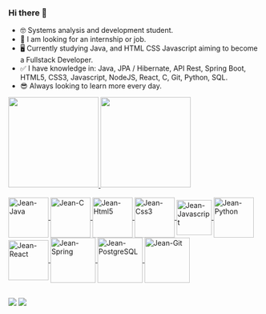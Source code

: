 ### Hi there 👋

<!--
**Jeanjulio96/Jeanjulio96** is a ✨ _special_ ✨ repository because its `README.md` (this file) appears on your GitHub profile.-->

+ 🤓 Systems analysis and development student.
+ 🌱 I am looking for an internship or job.
+ 🖥️ Currently studying Java, and HTML CSS Javascript aiming to become a Fullstack Developer.
+ ✅ I have knowledge in: Java, JPA / Hibernate, API Rest, Spring Boot, HTML5, CSS3, Javascript, NodeJS, React, C, Git, Python, SQL.
+ 😎 Always looking to learn more every day.

<div>
  <a href="https://github.com/Jeanjulio96">
  <img height="180em" src="https://github-readme-stats.vercel.app/api?username=Jeanjulio96&show_icons=true&theme=tokyonight&include_all_commits=true&count_private=true"/>
  <img height="180em" src="https://github-readme-stats.vercel.app/api/top-langs/?username=Jeanjulio96&layout=compact&langs_count=16&theme=tokyonight"/>
</div>
  
  <div style="display: inline_block"><br>
  <img align="center" alt="Jean-Java" height="80" width="80" src="https://cdn.jsdelivr.net/gh/devicons/devicon/icons/java/java-original-wordmark.svg" />
   <img align="center" alt="Jean-C" height="80" width="80" src="https://cdn.jsdelivr.net/gh/devicons/devicon/icons/c/c-original.svg" />
  <img align="center" alt="Jean-Html5" height="80" width="80" src="https://cdn.jsdelivr.net/gh/devicons/devicon/icons/html5/html5-original-wordmark.svg" />
  <img align="center" alt="Jean-Css3" height="80" width="80" src="https://cdn.jsdelivr.net/gh/devicons/devicon/icons/css3/css3-plain-wordmark.svg" />
  <img align="center" alt="Jean-Javascript" height="70" width="70" src="https://cdn.jsdelivr.net/gh/devicons/devicon/icons/javascript/javascript-original.svg" />
  <img align="center" alt="Jean-Python" height="80" width="80" src="https://cdn.jsdelivr.net/gh/devicons/devicon/icons/python/python-original-wordmark.svg" />
  <img align="center" alt="Jean-React" height="80" width="80" src="https://cdn.jsdelivr.net/gh/devicons/devicon/icons/react/react-original-wordmark.svg" />
  <img align="center" alt="Jean-Spring" height="90" width="90" src="https://cdn.jsdelivr.net/gh/devicons/devicon/icons/spring/spring-original-wordmark.svg" />
   <img align="center" alt="Jean-PostgreSQL" height="90" width="90" src="https://cdn.jsdelivr.net/gh/devicons/devicon/icons/postgresql/postgresql-plain-wordmark.svg" />
  <img align="center" alt="Jean-Git" height="90" width="90" src="https://cdn.jsdelivr.net/gh/devicons/devicon/icons/git/git-plain-wordmark.svg" />
 
  ##

  <div>
     
  <a href="https://www.linkedin.com/in/jean-júlio-ferreira-a4b6797a/" target="_blank"><img src="https://img.shields.io/badge/-LinkedIn-%230077B5?style=for-the-badge&logo=linkedin&logoColor=white" target="_blank"></a>
  <a href = "jeanjulioferreira@gmail.com"><img src="https://img.shields.io/badge/Gmail-D14836?style=for-the-badge&logo=gmail&logoColor=white" target="_blank"></a>
</div>
